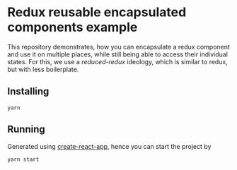 # Redux reusable encapsulated components example

This repository demonstrates, how you can encapsulate a redux component and use it on multiple places, while still being able to access their individual states. For this, we use a *reduced-redux* ideology, which is similar to redux, but with less boilerplate.

## Installing

```
yarn
```

## Running

Generated using [create-react-app](https://github.com/facebook/create-react-app), hence you can start the project by
```
yarn start
```
